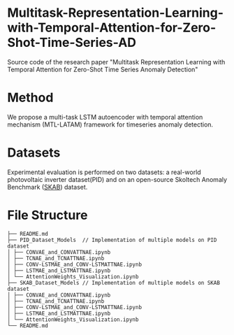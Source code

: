 # Multitask-Representation-Learning-with-Temporal-Attention-for-Zero-Shot-Time-Series-AD
Source code of the research paper "Multitask Representation Learning with Temporal Attention for Zero-Shot Time Series Anomaly Detection"

# Method
We propose a multi-task LSTM autoencoder with temporal attention mechanism (MTL-LATAM) framework for timeseries anomaly detection.

# Datasets
Experimental evaluation is performed on two datasets: a real-world photovoltaic inverter dataset(PID) and on an open-source Skoltech Anomaly Benchmark ([SKAB](https://github.com/waico/SKAB)) dataset.

# File Structure
```
├── README.md
├── PID_Dataset_Models  // Implementation of multiple models on PID dataset
│ ├── CONVAE_and_CONVATTNAE.ipynb
│ ├── TCNAE_and_TCNATTNAE.ipynb
│ ├── CONV-LSTMAE_and_CONV-LSTMATTNAE.ipynb
│ ├── LSTMAE_and_LSTMATTNAE.ipynb
│ └── AttentionWeights_Visualization.ipynb
├── SKAB_Dataset_Models // Implementation of multiple models on SKAB dataset
│ ├── CONVAE_and_CONVATTNAE.ipynb
│ ├── TCNAE_and_TCNATTNAE.ipynb
│ ├── CONV-LSTMAE_and_CONV-LSTMATTNAE.ipynb
│ ├── LSTMAE_and_LSTMATTNAE.ipynb
│ └── AttentionWeights_Visualization.ipynb
└── README.md
```




